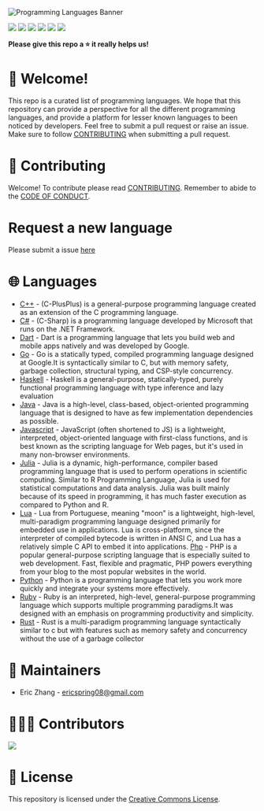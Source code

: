 ![Programming Languages Banner](https://user-images.githubusercontent.com/69996843/178092319-5dc63ad1-2fb9-4260-9e5a-eb63f79cbeb0.png)

[<img src = "https://img.shields.io/badge/license-Creative%20Commons-green"/>](./LICENSE) [<img src = "https://img.shields.io/github/forks/ericspring08/Awesome-Programming-Languages"/>](https://github.com/ericspring08/Awesome-Programming-Languages/fork) [<img src = "https://img.shields.io/github/stars/ericspring08/Awesome-Programming-Languages"/>](./LICENSE) [<img src = "https://img.shields.io/github/watchers/ericspring08/Awesome-Programming-Languages"/>](https://github.com/ericspring08/Awesome-Programming-Languages/fork) [<img src = "https://img.shields.io/github/issues-pr/ericspring08/Awesome-Programming-Languages"/>](https://github.com/ericspring08/Awesome-Programming-Languages/pulls) [<img src = "https://img.shields.io/github/issues-pr-closed-raw/ericspring08/Awesome-Programming-Languages"/>](https://github.com/ericspring08/Awesome-Programming-Languages/pulls?q=is%3Apr+is%3Aclosed)

**Please give this repo a ⭐ it really helps us!**

# 👋 Welcome!

This repo is a curated list of programming languages. We hope that this repository can provide a perspective for all the different programming languages, and provide a platform for lesser known languages to been noticed by developers. Feel free to submit a pull request or raise an issue. Make sure to follow [CONTRIBUTING](#contributing) when submitting a pull request.

# 🤝 Contributing

Welcome! To contribute please read [CONTRIBUTING](./CONTRIBUTING.md). Remember to abide to the [CODE OF CONDUCT](./CODE_OF_CONDUCT.md).

# Request a new language

Please submit a issue [here](https://github.com/ericspring08/Awesome-Programming-Languages/issues/new?assignees=ericspring08&labels=documentation&template=add-a-new-language.md&title=Add+New+Language%3A+%7BLanguage+Name%7D)

# 🌐 Languages
- [C++](Languages/Cplusplus.md) - (C-PlusPlus) is a general-purpose programming language created as an extension of the C programming language.
- [C#](Languages/Csharp.md) - (C-Sharp) is a programming language developed by Microsoft that runs on the .NET Framework.
- [Dart](Languages/Dart.md) - Dart is a programming language that lets you build web and mobile apps natively and was developed by Google.
- [Go](Languages/Go.md) - Go is a statically typed, compiled programming language designed at Google.It is syntactically similar to C, but with memory safety, garbage collection, structural typing, and CSP-style concurrency.
- [Haskell](Languages/Haskell.md) - Haskell is a general-purpose, statically-typed, purely functional programming language with type inference and lazy evaluation
- [Java](Languages/Java.md) - Java is a high-level, class-based, object-oriented programming language that is designed to have as few implementation dependencies as possible.
- [Javascript](Languages/Javascript.md) - JavaScript (often shortened to JS) is a lightweight, interpreted, object-oriented language with first-class functions, and is best known as the scripting language for Web pages, but it's used in many non-browser environments.
- [Julia](Languages/Julia.md) - Julia is a dynamic, high-performance, compiler based programming language that is used to perform operations in scientific computing. Similar to R Programming Language, Julia is used for statistical computations and data analysis. Julia was built mainly because of its speed in programming, it has much faster execution as compared to Python and R.
- [Lua](Languages/Lua.md) - Lua from Portuguese, meaning "moon" is a lightweight, high-level, multi-paradigm programming language designed primarily for embedded use in applications.
  Lua is cross-platform, since the interpreter of compiled bytecode is written in ANSI C, and Lua has a relatively simple C API to embed it into applications.
  [Php](Languages/Php.md) - PHP is a popular general-purpose scripting language that is especially suited to web development. Fast, flexible and pragmatic, PHP powers everything from your blog to the most popular websites in the world.
- [Python](Languages/Python.md) - Python is a programming language that lets you work more quickly and integrate your systems more effectively.
- [Ruby](Languages/Ruby.md) - Ruby is an interpreted, high-level, general-purpose programming language which supports multiple programming paradigms.It was designed with an emphasis on programming productivity and simplicity.
- [Rust](Languages/Rust.md) - Rust is a multi-paradigm programming language syntactically similar to c but with features such as memory safety and concurrency without the use of a garbage collector

# 👷 Maintainers

- Eric Zhang - ericspring08@gmail.com

# 🧑‍🤝‍🧑 Contributors

<a href = "./CONTRIBUTORS.md">
<img src = "https://contrib.rocks/image?repo=ericspring08/Awesome-Programming-Languages"/>
</a>

# 🪪 License

This repository is licensed under the [Creative Commons License](./LICENSE).
